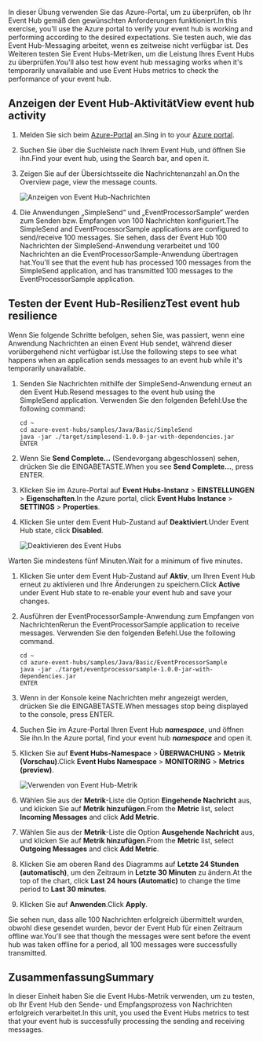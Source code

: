 <span data-ttu-id="5f505-101">In dieser Übung verwenden Sie das Azure-Portal, um zu überprüfen, ob Ihr Event Hub gemäß den gewünschten Anforderungen funktioniert.</span><span class="sxs-lookup"><span data-stu-id="5f505-101">In this exercise, you'll use the Azure portal to verify your event hub is working and performing according to the desired expectations.</span></span> <span data-ttu-id="5f505-102">Sie testen auch, wie das Event Hub-Messaging arbeitet, wenn es zeitweise nicht verfügbar ist. Des Weiteren testen Sie Event Hubs-Metriken, um die Leistung Ihres Event Hubs zu überprüfen.</span><span class="sxs-lookup"><span data-stu-id="5f505-102">You'll also test how event hub messaging works when it's temporarily unavailable and use Event Hubs metrics to check the performance of your event hub.</span></span>

## <a name="view-event-hub-activity"></a><span data-ttu-id="5f505-103">Anzeigen der Event Hub-Aktivität</span><span class="sxs-lookup"><span data-stu-id="5f505-103">View event hub activity</span></span>

1. <span data-ttu-id="5f505-104">Melden Sie sich beim [Azure-Portal](https://portal.azure.com?azure-portal=true) an.</span><span class="sxs-lookup"><span data-stu-id="5f505-104">Sing in to your [Azure portal](https://portal.azure.com?azure-portal=true).</span></span>
1. <span data-ttu-id="5f505-105">Suchen Sie über die Suchleiste nach Ihrem Event Hub, und öffnen Sie ihn.</span><span class="sxs-lookup"><span data-stu-id="5f505-105">Find your event hub, using the Search bar, and open it.</span></span>

1. <span data-ttu-id="5f505-106">Zeigen Sie auf der Übersichtsseite die Nachrichtenanzahl an.</span><span class="sxs-lookup"><span data-stu-id="5f505-106">On the Overview page, view the message counts.</span></span>

    ![Anzeigen von Event Hub-Nachrichten](../media-draft/6-view-messages.png)

1. <span data-ttu-id="5f505-108">Die Anwendungen „SimpleSend“ und „EventProcessorSample“ werden zum Senden bzw. Empfangen von 100 Nachrichten konfiguriert.</span><span class="sxs-lookup"><span data-stu-id="5f505-108">The SimpleSend and EventProcessorSample applications are configured to send/receive 100 messages.</span></span> <span data-ttu-id="5f505-109">Sie sehen, dass der Event Hub 100 Nachrichten der SimpleSend-Anwendung verarbeitet und 100 Nachrichten an die EventProcessorSample-Anwendung übertragen hat.</span><span class="sxs-lookup"><span data-stu-id="5f505-109">You'll see that the event hub has processed 100 messages from the SimpleSend application, and has transmitted 100 messages to the EventProcessorSample application.</span></span>

## <a name="test-event-hub-resilience"></a><span data-ttu-id="5f505-110">Testen der Event Hub-Resilienz</span><span class="sxs-lookup"><span data-stu-id="5f505-110">Test event hub resilience</span></span>

<span data-ttu-id="5f505-111">Wenn Sie folgende Schritte befolgen, sehen Sie, was passiert, wenn eine Anwendung Nachrichten an einen Event Hub sendet, während dieser vorübergehend nicht verfügbar ist.</span><span class="sxs-lookup"><span data-stu-id="5f505-111">Use the following steps to see what happens when an application sends messages to an event hub while it's temporarily unavailable.</span></span>

1. <span data-ttu-id="5f505-112">Senden Sie Nachrichten mithilfe der SimpleSend-Anwendung erneut an den Event Hub.</span><span class="sxs-lookup"><span data-stu-id="5f505-112">Resend messages to the event hub using the SimpleSend application.</span></span> <span data-ttu-id="5f505-113">Verwenden Sie den folgenden Befehl:</span><span class="sxs-lookup"><span data-stu-id="5f505-113">Use the following command:</span></span>

    ```azurecli
    cd ~
    cd azure-event-hubs/samples/Java/Basic/SimpleSend
    java -jar ./target/simplesend-1.0.0-jar-with-dependencies.jar
    ENTER
    ```

1. <span data-ttu-id="5f505-114">Wenn Sie **Send Complete...** (Sendevorgang abgeschlossen) sehen, drücken Sie die EINGABETASTE.</span><span class="sxs-lookup"><span data-stu-id="5f505-114">When you see **Send Complete...**, press ENTER.</span></span>

1. <span data-ttu-id="5f505-115">Klicken Sie im Azure-Portal auf **Event Hubs-Instanz** > **EINSTELLUNGEN** > **Eigenschaften**.</span><span class="sxs-lookup"><span data-stu-id="5f505-115">In the Azure portal, click **Event Hubs Instance** > **SETTINGS** > **Properties**.</span></span>
1. <span data-ttu-id="5f505-116">Klicken Sie unter dem Event Hub-Zustand auf **Deaktiviert**.</span><span class="sxs-lookup"><span data-stu-id="5f505-116">Under Event Hub state, click **Disabled**.</span></span>

    ![Deaktivieren des Event Hubs](../media-draft/7-disable-event-hub.png)

<span data-ttu-id="5f505-118">Warten Sie mindestens fünf Minuten.</span><span class="sxs-lookup"><span data-stu-id="5f505-118">Wait for a minimum of five minutes.</span></span>

1. <span data-ttu-id="5f505-119">Klicken Sie unter dem Event Hub-Zustand auf **Aktiv**, um Ihren Event Hub erneut zu aktivieren und Ihre Änderungen zu speichern.</span><span class="sxs-lookup"><span data-stu-id="5f505-119">Click **Active** under Event Hub state to re-enable your event hub and save your changes.</span></span>
1. <span data-ttu-id="5f505-120">Ausführen der EventProcessorSample-Anwendung zum Empfangen von Nachrichten</span><span class="sxs-lookup"><span data-stu-id="5f505-120">Rerun the EventProcessorSample application to receive messages.</span></span> <span data-ttu-id="5f505-121">Verwenden Sie den folgenden Befehl.</span><span class="sxs-lookup"><span data-stu-id="5f505-121">Use the following command.</span></span>

    ```azurecli
    cd ~
    cd azure-event-hubs/samples/Java/Basic/EventProcessorSample
    java -jar ./target/eventprocessorsample-1.0.0-jar-with-dependencies.jar
    ENTER
    ```

1. <span data-ttu-id="5f505-122">Wenn in der Konsole keine Nachrichten mehr angezeigt werden, drücken Sie die EINGABETASTE.</span><span class="sxs-lookup"><span data-stu-id="5f505-122">When messages stop being displayed to the console, press ENTER.</span></span>

1. <span data-ttu-id="5f505-123">Suchen Sie im Azure-Portal Ihren Event Hub **_namespace_**, und öffnen Sie ihn.</span><span class="sxs-lookup"><span data-stu-id="5f505-123">In the Azure portal, find your event hub **_namespace_** and open it.</span></span> 

1. <span data-ttu-id="5f505-124">Klicken Sie auf **Event Hubs-Namespace** > **ÜBERWACHUNG** > **Metrik (Vorschau)**.</span><span class="sxs-lookup"><span data-stu-id="5f505-124">Click **Event Hubs Namespace** > **MONITORING** > **Metrics (preview)**.</span></span>

    ![Verwenden von Event Hub-Metrik](../media-draft/7-event-hub-metrics.png)

1. <span data-ttu-id="5f505-126">Wählen Sie aus der **Metrik**-Liste die Option **Eingehende Nachricht** aus, und klicken Sie auf **Metrik hinzufügen**.</span><span class="sxs-lookup"><span data-stu-id="5f505-126">From the **Metric** list, select **Incoming Messages** and click **Add Metric**.</span></span>
1. <span data-ttu-id="5f505-127">Wählen Sie aus der **Metrik**-Liste die Option **Ausgehende Nachricht** aus, und klicken Sie auf **Metrik hinzufügen**.</span><span class="sxs-lookup"><span data-stu-id="5f505-127">From the **Metric** list, select **Outgoing Messages** and click **Add Metric**.</span></span>
1. <span data-ttu-id="5f505-128">Klicken Sie am oberen Rand des Diagramms auf **Letzte 24 Stunden (automatisch)**, um den Zeitraum in **Letzte 30 Minuten** zu ändern.</span><span class="sxs-lookup"><span data-stu-id="5f505-128">At the top of the chart, click **Last 24 hours (Automatic)** to change the time period to **Last 30 minutes**.</span></span>
1. <span data-ttu-id="5f505-129">Klicken Sie auf **Anwenden**.</span><span class="sxs-lookup"><span data-stu-id="5f505-129">Click **Apply**.</span></span>

<span data-ttu-id="5f505-130">Sie sehen nun, dass alle 100 Nachrichten erfolgreich übermittelt wurden, obwohl diese gesendet wurden, bevor der Event Hub für einen Zeitraum offline war.</span><span class="sxs-lookup"><span data-stu-id="5f505-130">You'll see that though the messages were sent before the event hub was taken offline for a period, all 100 messages were successfully transmitted.</span></span>

## <a name="summary"></a><span data-ttu-id="5f505-131">Zusammenfassung</span><span class="sxs-lookup"><span data-stu-id="5f505-131">Summary</span></span>

<span data-ttu-id="5f505-132">In dieser Einheit haben Sie die Event Hubs-Metrik verwenden, um zu testen, ob Ihr Event Hub den Sende- und Empfangsprozess von Nachrichten erfolgreich verarbeitet.</span><span class="sxs-lookup"><span data-stu-id="5f505-132">In this unit, you used the Event Hubs metrics to test that your event hub is successfully processing the sending and receiving messages.</span></span>
